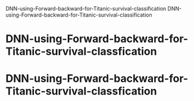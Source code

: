  DNN-using-Forward-backward-for-Titanic-survival-classification
 DNN-using-Forward-backward-for-Titanic-survival-classification
# DNN-using-Forward-backward-for-Titanic-survival-classfication
# DNN-using-Forward-backward-for-Titanic-survival-classfication
